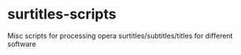 # surtitles-scripts
Misc scripts for processing opera surtitles/subtitles/titles for different software
